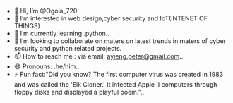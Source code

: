 - 👋 Hi, I’m @Ogola_720
- 👀 I’m interested in web design,cyber security and IoT(INTENET OF THINGS)
- 🌱 I’m currently learning .python..
- 💞️ I’m looking to collaborate on maters on latest trends in maters of cyber security and python related projects.
- 📫 How to reach me : via email; ayieng.peter@gmail.com...
- 😄 Pronouns: .he/him..
- ⚡ Fun fact:"Did you know? The first computer virus was created in 1983 and was called the 'Elk Cloner.' It infected Apple II computers through floppy disks and displayed a playful poem."..

<!---
Ogola720/Ogola720 is a ✨ special ✨ repository because its `README.md` (this file) appears on your GitHub profile.
You can click the Preview link to take a look at your changes.
--->
